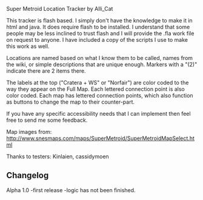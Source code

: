 Super Metroid Location Tracker by Alli_Cat

This tracker is flash based.  I simply don't have the knowledge 
to make it in html and java.  It does require flash to be installed.
I understand that some people may be less inclined to trust flash and
I will provide the .fla work file on request to anyone.  I have 
included a copy of the scripts I use to make this work as well.

Locations are named based on what I know them to be called, names
from the wiki, or simple descriptions that are unique enough.  Markers
with a "(2)" indicate there are 2 items there.  

The labels at the top ("Cratera + WS" or "Norfair") are color 
coded to the way they appear on the Full Map.  Each lettered
connection point is also color coded.  Each map has lettered 
connection points, which also function as buttons to change the 
map to their counter-part.

If you have any specific accessibility needs that I can implement
then feel free to send me some feedback.  

Map images from: http://www.snesmaps.com/maps/SuperMetroid/SuperMetroidMapSelect.html

Thanks to testers: Kinlaien, cassidymoen

Changelog
-----------------
Alpha 1.0
-first release
-logic has not been finished.
